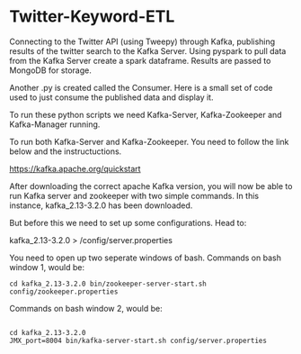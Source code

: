 # Twitter-Keyword-ETL


Connecting to the Twitter API (using Tweepy) through Kafka, publishing results of the twitter search to the Kafka Server.
Using pyspark to pull data from the Kafka Server create a spark dataframe. Results are passed to MongoDB for storage.

Another .py is created called the Consumer. Here is a small set of code used to just consume the published data and display it.


To run these python scripts we need Kafka-Server, Kafka-Zookeeper and Kafka-Manager running.

To run both Kafka-Server and Kafka-Zookeeper. You need to follow the link below and the instructuctions.

https://kafka.apache.org/quickstart


After downloading the correct apache Kafka version, you will now be able to run Kafka server and zookeeper with two simple commands.
In this instance, kafka_2.13-3.2.0 has been downloaded.

But before this we need to set up some configurations.
Head to:

kafka_2.13-3.2.0 > /config/server.properties






You need to open up two seperate windows of bash.
Commands on bash window 1, would be:

<code>cd kafka_2.13-3.2.0
bin/zookeeper-server-start.sh config/zookeeper.properties</code>


Commands on bash window 2, would be:
  
<code>
cd kafka_2.13-3.2.0
JMX_port=8004 bin/kafka-server-start.sh config/server.properties 
</code>
